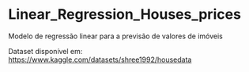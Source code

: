 # Linear_Regression_Houses_prices
Modelo de regressão linear para a previsão de valores de imóveis

Dataset disponível em: https://www.kaggle.com/datasets/shree1992/housedata
